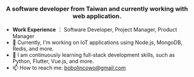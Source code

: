 <h3 align="center">A software developer from Taiwan and currently working with web application.</h3>

- **Work Experience** ： Software Developer, Project Manager, Product Manager
- 🔭 Currently, I'm working on IoT applications using Node.js, MongoDB, Redis, and more.
- 🌱 I am continuously learning full-stack development skills, such as Python, Flutter, Vue.js, and more.
- 📫 How to reach me: bobolincowo@gmail.com

<!--
**BoboLin945/BoboLin945** is a ✨ _special_ ✨ repository because its `README.md` (this file) appears on your GitHub profile.

Here are some ideas to get you started:

- 🔭 I’m currently working on ...
- 🌱 I’m currently learning ...
- 👯 I’m looking to collaborate on ...
- 🤔 I’m looking for help with ...
- 💬 Ask me about ...
- 📫 How to reach me: ...
- 😄 Pronouns: ...
- ⚡ Fun fact: ...
-->
